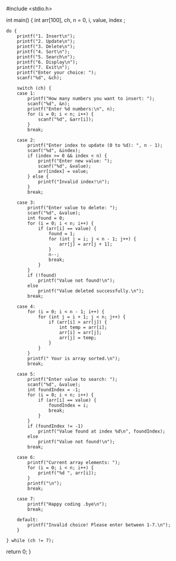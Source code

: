 



#include <stdio.h>

int main() {
    int arr[100], ch, n = 0, i, value, index ;

    do {
        printf("1. Insert\n");
        printf("2. Update\n");
        printf("3. Delete\n");
        printf("4. Sort\n");
        printf("5. Search\n");
        printf("6. Display\n");
        printf("7. Exit\n");
        printf("Enter your choice: ");
        scanf("%d", &ch);

        switch (ch) {
        case 1:
            printf("How many numbers you want to insert: ");
            scanf("%d", &n);
            printf("Enter %d numbers:\n", n);
            for (i = 0; i < n; i++) {
                scanf("%d", &arr[i]);
            }
            break;

        case 2:
            printf("Enter index to update (0 to %d): ", n - 1);
            scanf("%d", &index);
            if (index >= 0 && index < n) {
                printf("Enter new value: ");
                scanf("%d", &value);
                arr[index] = value;
            } else {
                printf("Invalid index!\n");
            }
            break;

        case 3:
            printf("Enter value to delete: ");
            scanf("%d", &value);
            int found = 0;
            for (i = 0; i < n; i++) {
                if (arr[i] == value) {
                    found = 1;
                    for (int j = i; j < n - 1; j++) {
                        arr[j] = arr[j + 1];
                    }
                    n--;
                    break;
                }
            }
            if (!found)
                printf("Value not found!\n");
            else
                printf("Value deleted successfully.\n");
            break;

        case 4:
            for (i = 0; i < n - 1; i++) {
                for (int j = i + 1; j < n; j++) {
                    if (arr[i] > arr[j]) {
                        int temp = arr[i];
                        arr[i] = arr[j];
                        arr[j] = temp;
                    }
                }
            }
            printf(" Your is array sorted.\n");
            break;

        case 5:
            printf("Enter value to search: ");
            scanf("%d", &value);
            int foundIndex = -1;
            for (i = 0; i < n; i++) {
                if (arr[i] == value) {
                    foundIndex = i;
                    break;
                }
            }
            if (foundIndex != -1)
                printf("Value found at index %d\n", foundIndex);
            else
                printf("Value not found!\n");
            break;

        case 6:
            printf("Current array elements: ");
            for (i = 0; i < n; i++) {
                printf("%d ", arr[i]);
            }
            printf("\n");
            break;

        case 7:
            printf("Happy coding .bye\n");
            break;

        default:
            printf("Invalid choice! Please enter between 1-7.\n");
        }

    } while (ch != 7);

return 0;
}
